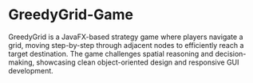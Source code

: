 # GreedyGrid-Game
GreedyGrid is a JavaFX-based strategy game where players navigate a grid, moving step-by-step through adjacent nodes to efficiently reach a target destination. The game challenges spatial reasoning and decision-making, showcasing clean object-oriented design and responsive GUI development.
